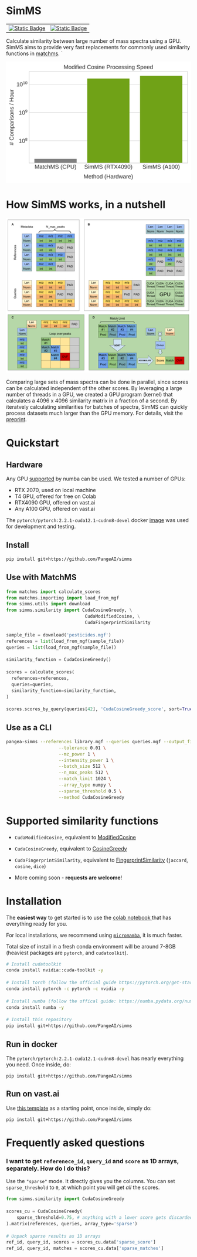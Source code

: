
# SimMS

<table>
<tr>
  <!-- Disable huggingface space until there's any demand -->
  <!-- <td>
    <a href="https://huggingface.co/spaces/TornikeO/simms" rel="nofollow"><img src="https://camo.githubusercontent.com/5762a687b24495afb299c2c0bc68674a2a7dfca9bda6ee444b9da7617d4223a6/68747470733a2f2f696d672e736869656c64732e696f2f62616467652f25463025394625413425393725323048756767696e67253230466163652d5370616365732d626c7565" alt="Hugging Face Spaces" data-canonical-src="https://img.shields.io/badge/%F0%9F%A4%97%20Hugging%20Face-Spaces-blue" style="max-width: 100%;"></a>
  </td> -->
  <!-- Needs an update -->
  <!-- <td>
    <a target="_blank" href="https://colab.research.google.com/drive/1ppcCy5gTWUaOQdnH4eXqyEn2hBaQRolR?usp=sharing">
      <img alt="Static Badge" src="https://img.shields.io/badge/colab-quickstart-blue?logo=googlecolab">
    </a>
  </td> -->
  <td>
    <a target="_blank" href="https://colab.research.google.com/github/PangeAI/simms/blob/main/notebooks/samples/colab_tutorial_pesticide.ipynb">
      <img alt="Static Badge" src="https://img.shields.io/badge/colab-quickstart-blue?logo=googlecolab">
    </a>
  </td>
  <td>
    <a target="_blank" href="https://colab.research.google.com/github/PangeAI/simms/blob/main/notebooks/samples/upload_your_own_mgf.ipynb">
      <img alt="Static Badge" src="https://img.shields.io/badge/colab-upload_your_mgf-blue?logo=googlecolab">
    </a>
  </td>
</tr>
</table>

Calculate similarity between large number of mass spectra using a GPU. SimMS aims to provide very fast replacements for commonly used similarity functions in [matchms](https://github.com/matchms/matchms/).
`
<div style='text-align:center'>
  
  ![img](./assets/perf_speedup.svg)
  
</div>


# How SimMS works, in a nutshell

![alt text](assets/visual_guide.png)

Comparing large sets of mass spectra can be done in parallel, since scores can be calculated independent of the other scores. By leveraging a large number of threads in a GPU, we created a GPU program (kernel) that calculates a 4096 x 4096 similarity matrix in a fraction of a second. By iteratvely calculating similarities for batches of spectra, SimMS can quickly process datasets much larger than the GPU memory. For details, visit the [preprint](https://www.biorxiv.org/content/biorxiv/early/2024/07/25/2024.07.24.605006.full.pdf).

# Quickstart

## Hardware

Any GPU [supported](https://numba.pydata.org/numba-doc/dev/cuda/overview.html#requirements) by numba can be used. We tested a number of GPUs:

- RTX 2070, used on local machine
- T4 GPU, offered for free on Colab
- RTX4090 GPU, offered on vast.ai
- Any A100 GPU, offered on vast.ai

The `pytorch/pytorch:2.2.1-cuda12.1-cudnn8-devel` docker [image](https://hub.docker.com/layers/pytorch/pytorch/2.2.1-cuda12.1-cudnn8-devel/images/sha256-42204bca460bb77cbd524577618e1723ad474e5d77cc51f94037fffbc2c88c6f?context=explore) was used for development and testing. 

## Install
```bash
pip install git+https://github.com/PangeAI/simms
```

## Use with MatchMS

```py
from matchms import calculate_scores
from matchms.importing import load_from_mgf
from simms.utils import download
from simms.similarity import CudaCosineGreedy, \
                              CudaModifiedCosine, \
                              CudaFingerprintSimilarity

sample_file = download('pesticides.mgf')
references = list(load_from_mgf(sample_file))
queries = list(load_from_mgf(sample_file))

similarity_function = CudaCosineGreedy()

scores = calculate_scores( 
  references=references,
  queries=queries,
  similarity_function=similarity_function, 
)

scores.scores_by_query(queries[42], 'CudaCosineGreedy_score', sort=True)
```

## Use as a CLI

```sh
pangea-simms --references library.mgf --queries queries.mgf --output_file scores.pickle \
                    --tolerance 0.01 \
                    --mz_power 1 \
                    --intensity_power 1 \
                    --batch_size 512 \
                    --n_max_peaks 512 \
                    --match_limit 1024 \
                    --array_type numpy \
                    --sparse_threshold 0.5 \
                    --method CudaCosineGreedy
```

# Supported similarity functions

- `CudaModifiedCosine`, equivalent to [ModifiedCosine](https://matchms.readthedocs.io/en/latest/api/matchms.similarity.ModifiedCosine.html)
- `CudaCosineGreedy`, equivalent to [CosineGreedy](https://matchms.readthedocs.io/en/latest/_modules/matchms/similarity/CosineGreedy.html)
- `CudaFingerprintSimilarity`, equivalent to [FingerprintSimilarity](https://matchms.readthedocs.io/en/latest/_modules/matchms/similarity/FingerprintSimilarity.html) (`jaccard`, `cosine`, `dice`)

- More coming soon - **requests are welcome**!


# Installation
The **easiest way** to get started is to use the <a target="_blank" href="https://colab.research.google.com/github/PangeAI/simms/blob/main/notebooks/samples/colab_tutorial_pesticide.ipynb">colab notebook
</a>  that has everything ready for you.

For local installations, we recommend using [`micromamba`](https://mamba.readthedocs.io/en/latest/installation/micromamba-installation.html), it is much faster. 

Total size of install in a fresh conda environment will be around 7-8GB (heaviest packages are `pytorch`, and `cudatoolkit`).

```bash
# Install cudatoolkit
conda install nvidia::cuda-toolkit -y

# Install torch (follow the official guide https://pytorch.org/get-started/locally/#start-locally)
conda install pytorch -c pytorch -c nvidia -y

# Install numba (follow the offical guide: https://numba.pydata.org/numba-doc/latest/user/installing.html#installing-using-conda-on-x86-x86-64-power-platforms)
conda install numba -y

# Install this repository
pip install git+https://github.com/PangeAI/simms
```

## Run in docker

The `pytorch/pytorch:2.2.1-cuda12.1-cudnn8-devel` has nearly everything you need. Once inside, do:

```
pip install git+https://github.com/PangeAI/simms
```

## Run on vast.ai

Use [this template](https://cloud.vast.ai/?ref_id=51575&template_id=f45f6048db515291bda978a34e908d09) as a starting point, once inside, simply do:

```
pip install git+https://github.com/PangeAI/simms
```

# Frequently asked questions

### I want to get `referenece_id`, `query_id` and `score` as 1D arrays, separately. How do I do this?

Use the `"sparse"` mode. It directly gives you the columns. You can set `sparse_threshold` to `0`, at which point you will get *all* the scores.

```py
from simms.similarity import CudaCosineGreedy

scores_cu = CudaCosineGreedy(
    sparse_threshold=0.75, # anything with a lower score gets discarded
).matrix(references, queries, array_type='sparse')

# Unpack sparse results as 1D arrays
ref_id, query_id, scores = scores_cu.data['sparse_score']
ref_id, query_id, matches = scores_cu.data['sparse_matches']
```

